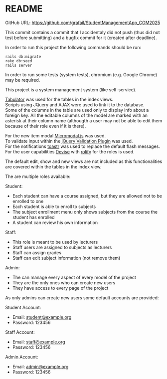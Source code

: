 # README

GitHub URL: https://github.com/grafail/StudentManagementApp_COM2025

This commit contains a commit that I accidentaly did not push (thus did not test before submitting) and a bugfix commit for it (created after deadline).

In order to run this project the following commands should be run:
```
rails db:migrate  
rake db:seed  
rails server
```

In order to run some tests (system tests), chromium (e.g. Google Chrome) may be required.

This project is a system management system (like self-service).

[Tabulator](http://tabulator.info/) was used for the tables in the index views.   
Scripts using JQuery and AJAX were used to link it to the database.  
Some of the columns in the table are used only to display info about a foreign key. All the editable columns of the model are marked with an asterisk at their column name (althougth a user may not be able to edit them because of their role even if it is there).

For the new item modal [Micromodal.js](https://micromodal.now.sh) was used.  
To validate input within the [jQuery Validation Plugin](https://jqueryvalidation.org/) was used.  
For the notifications [toastr](https://github.com/CodeSeven/toastr) was used to replace the default flash messages.  
For the user capabilities [Devise](https://github.com/heartcombo/devise) with [rolify](https://github.com/RolifyCommunity/rolify) for the roles is used.


The default edit, show and new views are not included as this functionalities are covered within the tables in the index view.

The are multiple roles available:

Student:
* Each student can have a course assigned, but they are allowed not to be enrolled to one
* Each student is able to enroll to subjects
* The subject enrollment menu only shows subjects from the course the student has enrolled
* A student can review his own information

Staff:
* This role is meant to be used by lecturers
* Staff users are assigned to subjects as lecturers
* Staff can assign grades
* Staff can edit subject information (not remove them)

Admin:
* The can manage every aspect of every model of the project
* They are the only ones who can create new users
* They have access to every page of the project

As only admins can create new users some default accounts are provided:

Student Account: 
* Email: student@example.org
* Password: 123456

Staff Account: 
* Email: staff@example.org
* Password: 123456

Admin Account: 
* Email: admin@example.org
* Password: 123456
